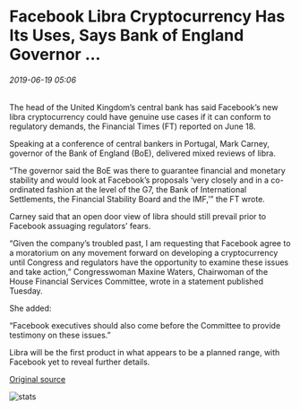 # Facebook Libra Cryptocurrency Has Its Uses, Says Bank of England Governor ...

###### 2019-06-19 05:06

The head of the United Kingdom’s central bank has said Facebook’s new libra cryptocurrency could have genuine use cases if it can conform to regulatory demands, the Financial Times (FT) reported on June 18.

Speaking at a conference of central bankers in Portugal, Mark Carney, governor of the Bank of England (BoE), delivered mixed reviews of libra.

“The governor said the BoE was there to guarantee financial and monetary stability and would look at Facebook’s proposals ‘very closely and in a co-ordinated fashion at the level of the G7, the Bank of International Settlements, the Financial Stability Board and the IMF,’” the FT wrote.

Carney said that an open door view of libra should still prevail prior to Facebook assuaging regulators’ fears.

“Given the company’s troubled past, I am requesting that Facebook agree to a moratorium on any movement forward on developing a cryptocurrency until Congress and regulators have the opportunity to examine these issues and take action,” Congresswoman Maxine Waters, Chairwoman of the House Financial Services Committee, wrote in a statement published Tuesday.

She added:

“Facebook executives should also come before the Committee to provide testimony on these issues.”

Libra will be the first product in what appears to be a planned range, with Facebook yet to reveal further details.

[Original source](https://cointelegraph.com/news/facebook-libra-cryptocurrency-has-its-uses-says-bank-of-england-governor)

![stats](https://c.statcounter.com/11760860/0/a89fa40b/1/ "stats")
